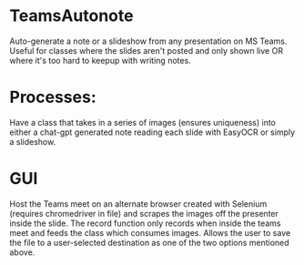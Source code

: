 # TeamsAutonote
Auto-generate a note or a slideshow from any presentation on MS Teams. 
Useful for classes where the slides aren't posted and only shown live OR where it's too hard to keepup with writing notes.

# Processes:
Have a class that takes in a series of images (ensures uniqueness) into either a chat-gpt generated note reading each slide with EasyOCR or simply a slideshow.

# GUI
Host the Teams meet on an alternate browser created with Selenium (requires chromedriver in file) and scrapes the images off the presenter inside the slide.
The record function only records when inside the teams meet and feeds the class which consumes images.
Allows the user to save the file to a user-selected destination as one of the two options mentioned above.

